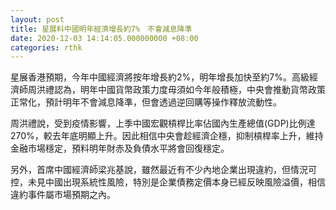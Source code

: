 ```yaml
---
layout: post
title: 星展料中國明年經濟增長約7%　不會減息降準
date: 2020-12-03 14:14:05.000000000 +08:00
categories: rthk
---
```


星展香港預期，今年中國經濟將按年增長約2%，明年增長加快至約7%。高級經濟師周洪禮認為，明年中國貨幣政策力度毋須如今年般積極，中央會推動貨幣政策正常化，預計明年不會減息降準，但會透過逆回購等操作釋放流動性。

周洪禮說，受到疫情影響，上季中國宏觀槓桿比率佔國內生產總值(GDP)比例達270%，較去年底明顯上升。因此相信中央會趁經濟企穩，抑制槓桿率上升，維持金融市場穩定，預料明年財赤及負債水平將會回復穩定。

另外，首席中國經濟師梁兆基說，雖然最近有不少內地企業出現違約，但情況可控，未見中國出現系統性風險，特別是企業債務定價本身已經反映風險溢價，相信違約事件屬市場預期之內。
